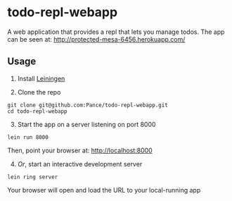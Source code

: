 # todo-repl-webapp

A web application that provides a repl that lets you manage todos.
The app can be seen at: http://protected-mesa-6456.herokuapp.com/

## Usage

1. Install [Leiningen](https://github.com/technomancy/leiningen)

2. Clone the repo
```
git clone git@github.com:Pance/todo-repl-webapp.git
cd todo-repl-webapp
```

3. Start the app on a server listening on port 8000
```
lein run 8000
```
Then, point your browser at: [http://localhost:8000](http://localhost:8000)

4. *Or*, start an interactive development server
```
lein ring server
```
Your browser will open and load the URL to your local-running app
